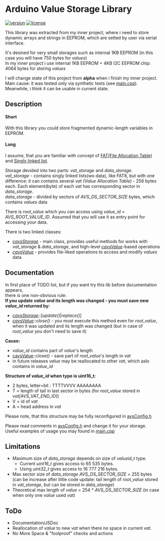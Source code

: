 <!---
 Copyright (c) 2018 ace (https://github.com/ru-ace)
 
 This software is released under the MIT License.
 https://opensource.org/licenses/MIT
-->
# Arduino Value Storage Library

[![version][version-badge]][CHANGELOG] [![license][license-badge]][LICENSE]

This library was extracted from my inner project, where i need to store dynamic arrays and strings in EEPROM, which are setted by user via serial interface.

It's desined for very small storages such as internal 1KB EEPROM (in this case you will have 750 bytes for *values*)<br/> 
In my inner project i use internal 1KB EEPROM + 4KB I2C EEPROM chip: 4064 bytes for storing *values*

I will change state of this project from **alpha**  when i finish my inner project.<br/> 
Main cause: it was tested only via synthetic tests (see [main.cpp]).<br/>
Meanwhile, i think it can be usable in current state.<br/> 

## Description

#### Short

With this library you could store fragmented dynamic-length variables in EEPROM. 

#### Long

I assume, that you are familiar with concept of [FAT(File Allocation Table)](https://en.wikipedia.org/wiki/Design_of_the_FAT_file_system#FAT) and [Singly linked list](https://en.wikipedia.org/wiki/Linked_list#Singly_linked_list).

Storage devided into two parts: *vat_storage* and *data_storage*.<br/>
*vat_storage* - contains singly linked lists(wo data), like FAT8, but with one difference: it can contains several *vat (Value Allocation Table)* - 256 bytes each. Each element(byte) of each *vat* has corresponding sector in *data_storage*.<br/>
*data_storage* - divided by sectors of *AVS_DS_SECTOR_SIZE* bytes, which contains *values* data

There is *root_value* which you can access using *value_id = AVS_ROOT_VALUE_ID*. Assumed that you will use it as entry point for accessing your data. 

There is two linked classes:
* *[cavsStorage]* - main class, provides useful methods for works with *vat_storage* & *data_storage*, and high-level *[cavsValue]*-based operations
* *[cavsValue]* - provides file-liked operations to access and modify *values* data


## Documentation

In first place of TODO list, but if you want try this lib before documentation appears,<br/>there is one non-obvious rule:<br/>
**If you update *value* and its length was changed - you must save new *value_id* returned by:** 

* *[cavsStorage]::*[*update()*|*replace()*]
* *[cavsValue]::close()* - you must execute this method even for *root_value*, when it was updated and its length was changed (but in case of *root_value* you don't need to save it)  

**Cause:** 

* *value_id* contains part of *value*'s length
* [cavsValue]::close() - save part of *root_value*'s length in *vat*
* in future releases *value* may be reallocated to other *vat*, which aslo contains in *value_id* 

**Structure of *value_id* when type is uint16_t:** 

* 2 bytes, letter=bit : TTTTVVVV AAAAAAAA
* T = length of tail in last sector in bytes (for *root_value* stored in *vat[AVS_VAT_END_ID]*)
* V = id of *vat* 
* A = head address in *vat* 

Please note, that this structure may be fully reconfigured in [avsConfig.h]

Please read comments in [avsConfig.h] and change it for your storage.<br/>
Useful examples of usage you may found in [main.cpp]

## Limitations

* Maximum size of *data_storage* depends on size of *valueid_t* type.
  * Current *uint16_t* gives access to 65 535 bytes.
  * Using *uint32_t* gives access to 16 777 216 bytes.
* Max sector size of *data_storage*  *AVS_DS_SECTOR_SIZE* = 255 bytes (can be increase after little code update: tail length of *root_value* stored in *vat_storage*, but can be stored in *data_storage*)
* Theoretical max length of *value* = 254 * *AVS_DS_SECTOR_SIZE* (in case when only one *value* used *vat*)

## ToDo

* Documentation/JSDoc
* Reallocation of *value* to new *vat* when there no space in current *vat*.
* No More Space & "foolproof" checks and actions


[CHANGELOG]: ./CHANGELOG.md
[LICENSE]: ./LICENSE
[version-badge]: https://img.shields.io/badge/version-0.9.1_alpha-red.svg
[license-badge]: https://img.shields.io/badge/license-MIT-blue.svg
[avsConfig.h]: ./src/avsConfig.h
[main.cpp]: ./src/main.cpp
[cavsStorage]: ./src/cavsStorage.h
[cavsValue]: ./src/cavsValue.h

